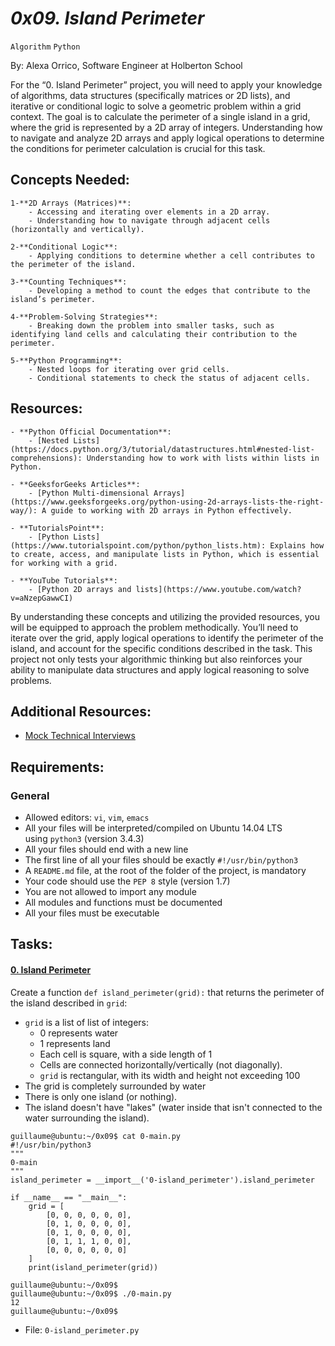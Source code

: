 # *0x09. Island Perimeter*

`Algorithm`   `Python`

By: Alexa Orrico, Software Engineer at Holberton School

For the “0. Island Perimeter” project, you will need to apply your knowledge of algorithms, data structures (specifically matrices or 2D lists), and iterative or conditional logic to solve a geometric problem within a grid context. The goal is to calculate the perimeter of a single island in a grid, where the grid is represented by a 2D array of integers. Understanding how to navigate and analyze 2D arrays and apply logical operations to determine the conditions for perimeter calculation is crucial for this task.

## Concepts Needed:
    1-**2D Arrays (Matrices)**:
        - Accessing and iterating over elements in a 2D array.
        - Understanding how to navigate through adjacent cells (horizontally and vertically).
    
    2-**Conditional Logic**:
        - Applying conditions to determine whether a cell contributes to the perimeter of the island.
    
    3-**Counting Techniques**:
        - Developing a method to count the edges that contribute to the island’s perimeter.
    
    4-**Problem-Solving Strategies**:
        - Breaking down the problem into smaller tasks, such as identifying land cells and calculating their contribution to the perimeter.
    
    5-**Python Programming**:
        - Nested loops for iterating over grid cells.
        - Conditional statements to check the status of adjacent cells.

## Resources:
    - **Python Official Documentation**:
        - [Nested Lists](https://docs.python.org/3/tutorial/datastructures.html#nested-list-comprehensions): Understanding how to work with lists within lists in Python.

    - **GeeksforGeeks Articles**:
        - [Python Multi-dimensional Arrays](https://www.geeksforgeeks.org/python-using-2d-arrays-lists-the-right-way/): A guide to working with 2D arrays in Python effectively.

    - **TutorialsPoint**:
        - [Python Lists](https://www.tutorialspoint.com/python/python_lists.htm): Explains how to create, access, and manipulate lists in Python, which is essential for working with a grid.

    - **YouTube Tutorials**:
        - [Python 2D arrays and lists](https://www.youtube.com/watch?v=aNzepGawwCI)

By understanding these concepts and utilizing the provided resources, you will be equipped to approach the problem methodically. You’ll need to iterate over the grid, apply logical operations to identify the perimeter of the island, and account for the specific conditions described in the task. This project not only tests your algorithmic thinking but also reinforces your ability to manipulate data structures and apply logical reasoning to solve problems.

## Additional Resources:

- [Mock Technical Interviews](https://www.youtube.com/watch?v=fFgEM6CMQc4)

## Requirements:

### General

-   Allowed editors: `vi`, `vim`, `emacs`
-   All your files will be interpreted/compiled on Ubuntu 14.04 LTS using `python3` (version 3.4.3)
-   All your files should end with a new line
-   The first line of all your files should be exactly `#!/usr/bin/python3`
-   A `README.md` file, at the root of the folder of the project, is mandatory
-   Your code should use the `PEP 8` style (version 1.7)
-   You are not allowed to import any module
-   All modules and functions must be documented
-   All your files must be executable

## Tasks:

#### [0. Island Perimeter](0-island_perimeter.py)

Create a function `def island_perimeter(grid):` that returns the perimeter of the island described in `grid`:

-   `grid` is a list of list of integers:
    -   0 represents water
    -   1 represents land
    -   Each cell is square, with a side length of 1
    -   Cells are connected horizontally/vertically (not diagonally).
    -   `grid` is rectangular, with its width and height not exceeding 100
-   The grid is completely surrounded by water
-   There is only one island (or nothing).
-   The island doesn't have "lakes" (water inside that isn't connected to the water surrounding the island).

```
guillaume@ubuntu:~/0x09$ cat 0-main.py
#!/usr/bin/python3
"""
0-main
"""
island_perimeter = __import__('0-island_perimeter').island_perimeter

if __name__ == "__main__":
    grid = [
        [0, 0, 0, 0, 0, 0],
        [0, 1, 0, 0, 0, 0],
        [0, 1, 0, 0, 0, 0],
        [0, 1, 1, 1, 0, 0],
        [0, 0, 0, 0, 0, 0]
    ]
    print(island_perimeter(grid))

guillaume@ubuntu:~/0x09$
guillaume@ubuntu:~/0x09$ ./0-main.py
12
guillaume@ubuntu:~/0x09$

```

-   File: `0-island_perimeter.py`
